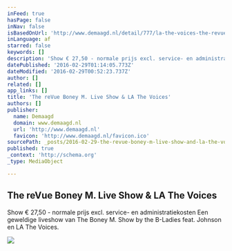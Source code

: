 ```yaml
---
inFeed: true
hasPage: false
inNav: false
isBasedOnUrl: 'http://www.demaagd.nl/detail/777/la-the-voices-the-revue-live-show'
inLanguage: af
starred: false
keywords: []
description: 'Show € 27,50 - normale prijs excl. service- en administratiekosten Een geweldige liveshow van The Boney M. Show by the B-Ladies feat. Johnson en  LA The Voices.'
datePublished: '2016-02-29T01:14:05.773Z'
dateModified: '2016-02-29T00:52:23.737Z'
author: []
related: []
app_links: []
title: 'The reVue Boney M. Live Show & LA The Voices'
authors: []
publisher:
  name: Demaagd
  domain: www.demaagd.nl
  url: 'http://www.demaagd.nl'
  favicon: 'http://www.demaagd.nl/favicon.ico'
sourcePath: _posts/2016-02-29-the-revue-boney-m-live-show-and-la-the-voices.md
published: true
_context: 'http://schema.org'
_type: MediaObject

---
```

<article style=""><h1>The reVue Boney M. Live Show &amp;  LA The Voices </h1><p>Show € 27,50 - normale prijs excl. service- en administratiekosten Een geweldige liveshow van The Boney M. Show by the B-Ladies feat. Johnson en  LA The Voices.</p><img src="https://s3-us-west-2.amazonaws.com/the-grid-img/p/96fed93c450487008afcf3e49706637b4a229b3e.png" /></article>
